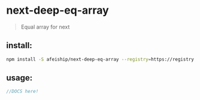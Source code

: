 # next-deep-eq-array
> Equal array for next

## install:
```bash
npm install -S afeiship/next-deep-eq-array --registry=https://registry.npm.taobao.org
```

## usage:
```js
//DOCS here!
```
